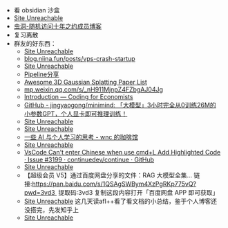 - 看 obsidian 沙盒
- [Site Unreachable](https://www.travellings.cn/go.html)
- [虫洞-随机访问十年之约成员博客](https://www.foreverblog.cn/go.html)
- 复习离散
- 群友的好东西：
	- [Site Unreachable](https://www.zhihu.com/question/644285055/answer/5994705220)
	- [blog.niina.fun/posts/vps-crash-startup](https://blog.niina.fun/posts/vps-crash-startup)
	- [Site Unreachable](https://zhuanlan.zhihu.com/p/676184521)
	- [Pipeline分享](https://innovative-people-fb4.notion.site/Pipeline-16e586fe7ff680bc9c21e728c65ea0d1?pvs=4)
	- [Awesome 3D Gaussian Splatting Paper List](https://mrnerf.github.io/awesome-3D-gaussian-splatting/)
	- [mp.weixin.qq.com/s/\_nH911MjnpZ4FZbgAJ04Jg](https://mp.weixin.qq.com/s/_nH911MjnpZ4FZbgAJ04Jg)
	- [Introduction — Coding for Economists](https://aeturrell.github.io/coding-for-economists/intro.html)
	- [GitHub - jingyaogong/minimind: 「大模型」3小时完全从0训练26M的小参数GPT，个人显卡即可推理训练！](https://github.com/jingyaogong/minimind/)
	- [Site Unreachable](https://zhuanlan.zhihu.com/p/15876528874?utm_psn=1858160039874920448)
	- [Site Unreachable](https://dl.ypw.io/)
	- [一些 AI 与个人学习的思考 - wnc 的咖啡馆](https://wncfht.github.io/notes/Blogs/posts/%E7%94%A8AI%E5%90%8E%E7%9A%84%E9%97%AE%E9%A2%98/)
	- [Site Unreachable](https://www.zhihu.com/question/598243591/answer/62408594574?utm_psn=1858184557674770432)
	- [VsCode Can't enter Chinese when use cmd+L Add Highlighted Code · Issue #3199 · continuedev/continue · GitHub](https://github.com/continuedev/continue/issues/3199)
	- [Site Unreachable](https://www.zhihu.com/question/367082679/answer/2486814941)
	- 【超级会员 V5】通过百度网盘分享的文件：RAG 大模型全集…
		链接:https://pan.baidu.com/s/1QSAgSWBym4XzPgRKp775vQ?pwd=3vd3 
		提取码:3vd3
		复制这段内容打开「百度网盘 APP 即可获取」
	- [Site Unreachable](https://zhuanlan.zhihu.com/p/15748531833) 这几天读afl++看了看文档的小总结，鉴于个人博客还没搭完，先发知乎上
	- [Site Unreachable](https://www.zhihu.com/question/644285055/answer/5994705220)